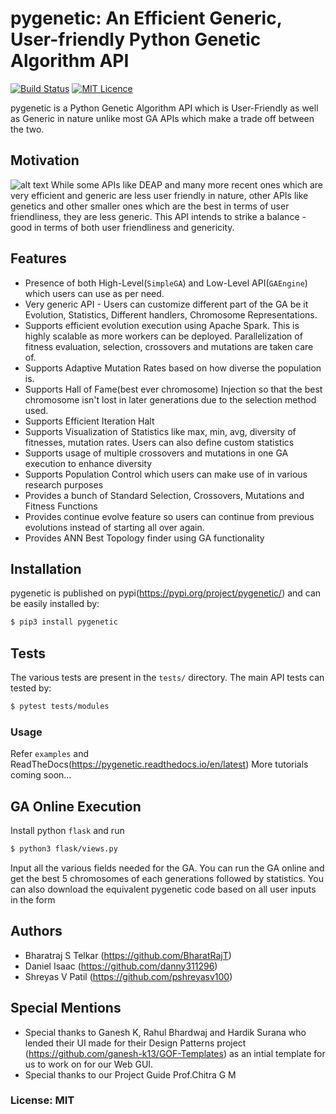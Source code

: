 # pygenetic: An Efficient Generic, User-friendly Python Genetic Algorithm API
[![Build Status](https://travis-ci.com/danny311296/pygenetic.svg?token=A3bcYHcDEvK23esetBsC&branch=master)](https://travis-ci.com/danny311296/pygenetic) [![MIT Licence](https://badges.frapsoft.com/os/mit/mit.svg?v=103)](https://opensource.org/licenses/mit-license.php)  

pygenetic is a Python Genetic Algorithm API which is User-Friendly as well as Generic in nature unlike most GA APIs which make a trade off between the two.

## Motivation
![alt text](https://github.com/danny311296/pygenetic/blob/phase1/examples/imgs/motivation.png)
While some APIs like DEAP and many more recent ones which are very efficient and generic are less user friendly in nature, other APIs like genetics and other smaller ones which are the best in terms of user friendliness, they are less generic. This API intends to strike a balance - good in terms of both user friendliness and genericity.

## Features
* Presence of both High-Level(`SimpleGA`) and Low-Level API(`GAEngine`) which users can use as per need.
* Very generic API - Users can customize different part of the GA be it Evolution, Statistics, Different handlers, Chromosome Representations.
* Supports efficient evolution execution using Apache Spark. This is highly scalable as more workers can be deployed. Parallelization of fitness evaluation, selection, crossovers and mutations are taken care of.
* Supports Adaptive Mutation Rates based on how diverse the population is.
* Supports Hall of Fame(best ever chromosome) Injection so that the best chromosome isn't lost in later generations due to the selection method used.
* Supports Efficient Iteration Halt 
* Supports Visualization of Statistics like max, min, avg, diversity of fitnesses, mutation rates. Users can also define custom statistics
* Supports usage of multiple crossovers and mutations in one GA execution to enhance diversity
* Supports Population Control which users can make use of in various research purposes
* Provides a bunch of Standard Selection, Crossovers, Mutations and Fitness Functions
* Provides continue evolve feature so users can continue from previous evolutions instead of starting all over again.
* Provides ANN Best Topology finder using GA functionality

## Installation

pygenetic is published on pypi(https://pypi.org/project/pygenetic/) and can be easily installed by:

```sh
$ pip3 install pygenetic
```

## Tests

The various tests are present in the `tests/` directory. The main API tests can tested by:

```sh
$ pytest tests/modules
```

### Usage
 Refer `examples` and ReadTheDocs(https://pygenetic.readthedocs.io/en/latest)
 More tutorials coming soon...

## GA Online Execution
 Install python `flask` and run
 ```sh
$ python3 flask/views.py
```
Input all the various fields needed for the GA. You can run the GA online and get the best 5 chromosomes of each generations followed by statistics. You can also download the equivalent pygenetic code based on all user inputs in the form

## Authors
* Bharatraj S Telkar (https://github.com/BharatRajT)
* Daniel Isaac (https://github.com/danny311296) 
* Shreyas V Patil (https://github.com/pshreyasv100)

## Special Mentions
* Special thanks to Ganesh K, Rahul Bhardwaj and Hardik Surana who lended their UI made for their Design Patterns project (https://github.com/ganesh-k13/GOF-Templates) as an intial template for us to work on for our Web GUI. 
* Special thanks to our Project Guide Prof.Chitra G M

### License: MIT
